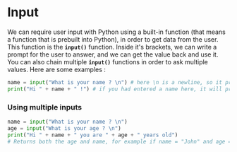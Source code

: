 # Input 
We can require user input with Python using a built-in function (that means a function that is prebuilt into Python), in order to get data from the user. This function is the **`input()`** function. Inside it's brackets, we can write a prompt for the user to answer, and we can get the value back and use it. You can also chain multiple **`input()`** functions in order to ask multiple values. Here are some examples :

```py
name = input("What is your name ? \n") # here \n is a newline, so it prints to the next line
print("Hi " + name + " !") # if you had entered a name here, it will print out "Hi John", if you would have typed "John"
```

### Using multiple inputs 

```py
name = input("What is your name ? \n")
age = input("What is your age ? \n")
print("Hi " + name + " you are " + age + " years old") 
# Returns both the age and name, for example if name = "John" and age = "22", it will return "Hi John you are 22 years old"
```
